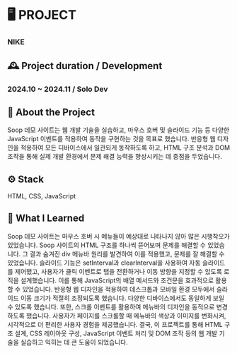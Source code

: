 # 🖥️ PROJECT
### NIKE

## 🕰️ Project duration / Development 
### 2024.10 ~ 2024.11 / Solo Dev 

## 📃 About the Project
Soop 데모 사이트는 웹 개발 기술을 실습하고, 마우스 호버 및 슬라이드 기능 등 다양한 JavaScript 이벤트를 적용하여 동작을 구현하는 것을 목표로 했습니다. 반응형 웹 디자인을 적용하여 모든 디바이스에서 일관되게 동작하도록 하고, HTML 구조 분석과 DOM 조작을 통해 실제 개발 환경에서 문제 해결 능력을 향상시키는 데 중점을 두었습니다.

## ⚙️ Stack
HTML, CSS, JavaScript

## 📝 What I Learned
Soop 데모 사이트는 마우스 호버 시 메뉴들이 예상대로 나타나지 않아 많은 시행착오가 있었습니다. Soop 사이트의 HTML 구조를 하나씩 뜯어보며 문제를 해결할 수 있었습니다. 그 결과 숨겨진 div 메뉴바 원리를 발견하여 이를 적용했고, 문제를 잘 해결할 수 있었습니다. 슬라이드 기능은 setInterval과 clearInterval을 사용하여 자동 슬라이드를 제어했고, 사용자가 클릭 이벤트로 탭을 전환하거나 이동 방향을 지정할 수 있도록 로직을 설계했습니다. 이를 통해 JavaScript의 배열 메서드와 조건문을 효과적으로 활용할 수 있었습니다. 반응형 웹 디자인을 적용하여 데스크톱과 모바일 환경 모두에서 슬라이드 이동 크기가 적절히 조정되도록 했습니다. 다양한 디바이스에서도 동일하게 보일 수 있도록 했습니다. 또한, 스크롤 이벤트를 활용하여 메뉴바의 디자인을 동적으로 변경하도록 했습니다. 사용자가 페이지를 스크롤할 때 메뉴바의 색상과 이미지를 변화시켜, 시각적으로 더 편리한 사용자 경험을 제공했습니다. 결국, 이 프로젝트를 통해 HTML 구조 설계, CSS 레이아웃 구성, JavaScript 이벤트 처리 및 DOM 조작 등의 웹 개발 기술을 실습하고 익히는 데 큰 도움이 되었습니다.
